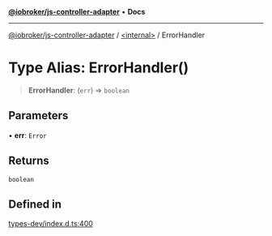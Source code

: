 [**@iobroker/js-controller-adapter**](../../README.md) • **Docs**

***

[@iobroker/js-controller-adapter](../../globals.md) / [\<internal\>](../README.md) / ErrorHandler

# Type Alias: ErrorHandler()

> **ErrorHandler**: (`err`) => `boolean`

## Parameters

• **err**: `Error`

## Returns

`boolean`

## Defined in

[types-dev/index.d.ts:400](https://github.com/ioBroker/ioBroker.js-controller/blob/ebf87a343c9c866aa4a5e7b77c2c13760c514a2e/packages/types-dev/index.d.ts#L400)
